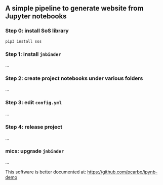 ## A simple pipeline to generate website from Jupyter notebooks

### Step 0: install SoS library

```
pip3 install sos
```

### Step 1: install `jnbinder`
...

### Step 2: create project notebooks under various folders
...

### Step 3: edit `config.yml`
...

### Step 4: release project
...

### mics: upgrade `jnbinder`
...

This software is better documented at: https://github.com/pcarbo/ipynb-demo
